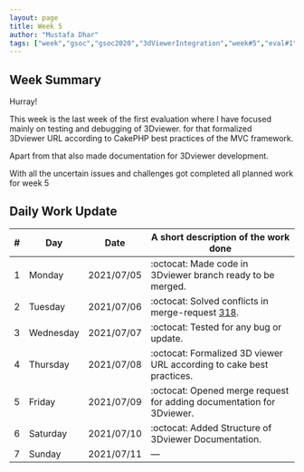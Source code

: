 ```yaml
---
layout: page
title: Week 5
author: "Mustafa Dhar"
tags: ["week","gsoc","gsoc2020","3dViewerIntegration","week#5","eval#1"]
---
```


## Week Summary

Hurray!

This week is the last week of the first evaluation where I have focused mainly on testing and debugging of 3Dviewer. for that formalized 3Dviewer URL according to CakePHP best practices of the MVC framework.

Apart from that also made documentation for 3Dviewer development.

With all the uncertain issues and challenges got completed all planned work for week 5

## Daily Work Update

|\#|Day|Date|A short description of the work done|  
|---	|---	|---	|---	|  
|1   	| Monday 	|   2021/07/05		| :octocat: Made code in 3Dviewer branch ready to be merged.|  
|2   	| Tuesday  	|   2021/07/06	| :octocat:	Solved conflicts in merge-request [318](https://gitlab.com/cdli/framework/-/merge_requests/318).|  
|3   	| Wednesday  	|  2021/07/07 | :octocat: Tested for any bug or update.|  
|4   	| Thursday  	|   2021/07/08	| :octocat: Formalized 3D viewer URL according to cake best practices.|  
|5   	| Friday  	|   2021/07/09	| :octocat: Opened merge request for adding documentation for 3Dviewer.|  
|6   	| Saturday  	|   2021/07/10	| :octocat:	Added Structure of 3Dviewer Documentation.|  
|7   	| Sunday  	|   2021/07/11	| — |  
